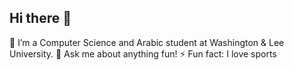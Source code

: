 ## Hi there 👋

🔭 I’m a Computer Science and Arabic student at Washington & Lee University.
💬 Ask me about anything fun!
⚡ Fun fact: I love sports

